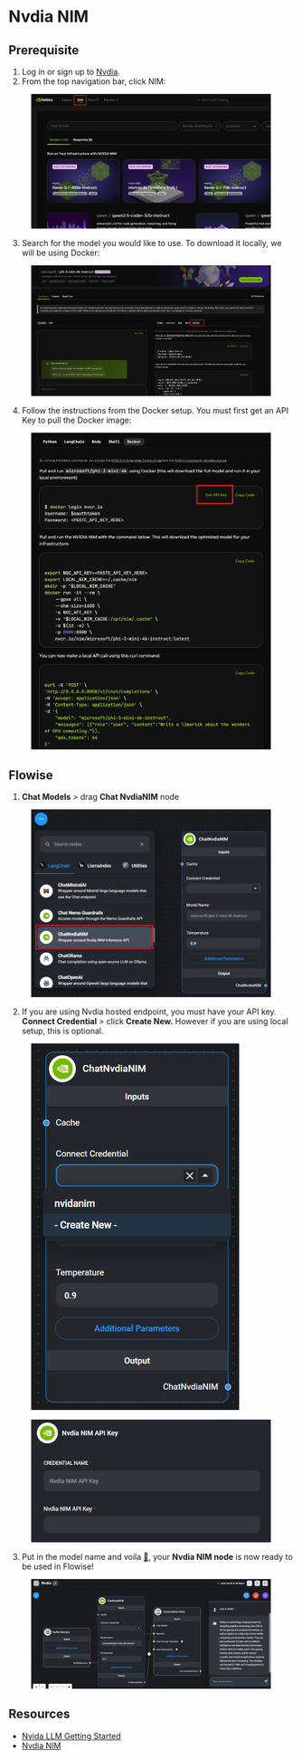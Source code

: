 # Nvdia NIM

## Prerequisite

1. Log in or sign up to [Nvdia](https://build.nvidia.com/).
2. From the top navigation bar, click NIM:

<figure><img src="../../../.gitbook/assets/image (247).png" alt=""><figcaption></figcaption></figure>

3. Search for the model you would like to use. To download it locally, we will be using Docker:

<figure><img src="../../../.gitbook/assets/image (248).png" alt=""><figcaption></figcaption></figure>

4. Follow the instructions from the Docker setup. You must first get an API Key to pull the Docker image:

<figure><img src="../../../.gitbook/assets/image (249).png" alt="" width="563"><figcaption></figcaption></figure>

## Flowise

1. **Chat Models** > drag **Chat NvdiaNIM** node

<figure><img src="../../../.gitbook/assets/image (250).png" alt=""><figcaption></figcaption></figure>

2. If you are using Nvdia hosted endpoint, you must have your API key. **Connect Credential** > click **Create New.** However if you are using local setup, this is optional.

<div align="left"><figure><img src="../../../.gitbook/assets/image (251).png" alt=""><figcaption></figcaption></figure> <figure><img src="../../../.gitbook/assets/Screenshot 2024-12-23 180712.png" alt=""><figcaption></figcaption></figure></div>

3. Put in the model name and voila [🎉](https://emojipedia.org/party-popper/), your **Nvdia NIM node** is now ready to be used in Flowise!

<figure><img src="../../../.gitbook/assets/image (252).png" alt=""><figcaption></figcaption></figure>

## Resources

* [Nvida LLM Getting Started](https://docs.nvidia.com/nim/large-language-models/latest/getting-started.html)
* [Nvdia NIM](https://build.nvidia.com/microsoft/phi-3-mini-4k?snippet_tab=Docker)
